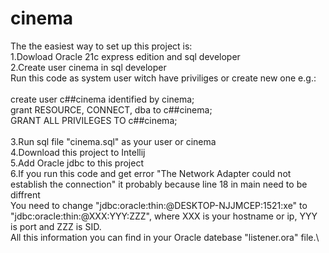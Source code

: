 # cinema
The the easiest way to set up this project is:\
1.Dowload Oracle 21c express edition and sql developer\
2.Create user cinema in sql developer\
Run this code as system user witch have priviliges or create new one e.g.:\
\
create user c##cinema identified by cinema;\
grant RESOURCE, CONNECT, dba to c##cinema;\
GRANT ALL PRIVILEGES TO c##cinema;\
\
3.Run sql file "cinema.sql" as your user or cinema\
4.Download this project to Intellij \
5.Add Oracle jdbc to this project \
6.If you run this code and get error "The Network Adapter could not establish the connection" it probably because line 18 in main need to be diffrent \
You need to change "jdbc:oracle:thin:@DESKTOP-NJJMCEP:1521:xe" to "jdbc:oracle:thin:@XXX:YYY:ZZZ", where XXX is your hostname or ip, YYY is port and ZZZ is SID. \
All this information you can find in your Oracle datebase "listener.ora" file.\

